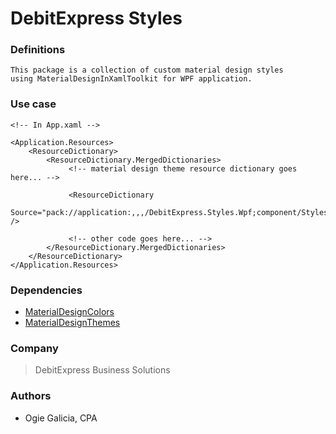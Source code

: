 # DebitExpress Styles

### Definitions
	This package is a collection of custom material design styles 
	using MaterialDesignInXamlToolkit for WPF application.
### Use case
```
<!-- In App.xaml -->

<Application.Resources>
    <ResourceDictionary>
        <ResourceDictionary.MergedDictionaries>
             <!-- material design theme resource dictionary goes here... -->

             <ResourceDictionary
                Source="pack://application:,,,/DebitExpress.Styles.Wpf;component/Styles.xaml" />
            
             <!-- other code goes here... -->
        </ResourceDictionary.MergedDictionaries>
    </ResourceDictionary>
</Application.Resources>
```

### Dependencies
- [MaterialDesignColors](https://github.com/MaterialDesignInXAML/MaterialDesignInXamlToolkit)
- [MaterialDesignThemes](https://github.com/MaterialDesignInXAML/MaterialDesignInXamlToolkit)

### Company
> DebitExpress Business Solutions

### Authors
- Ogie Galicia, CPA

